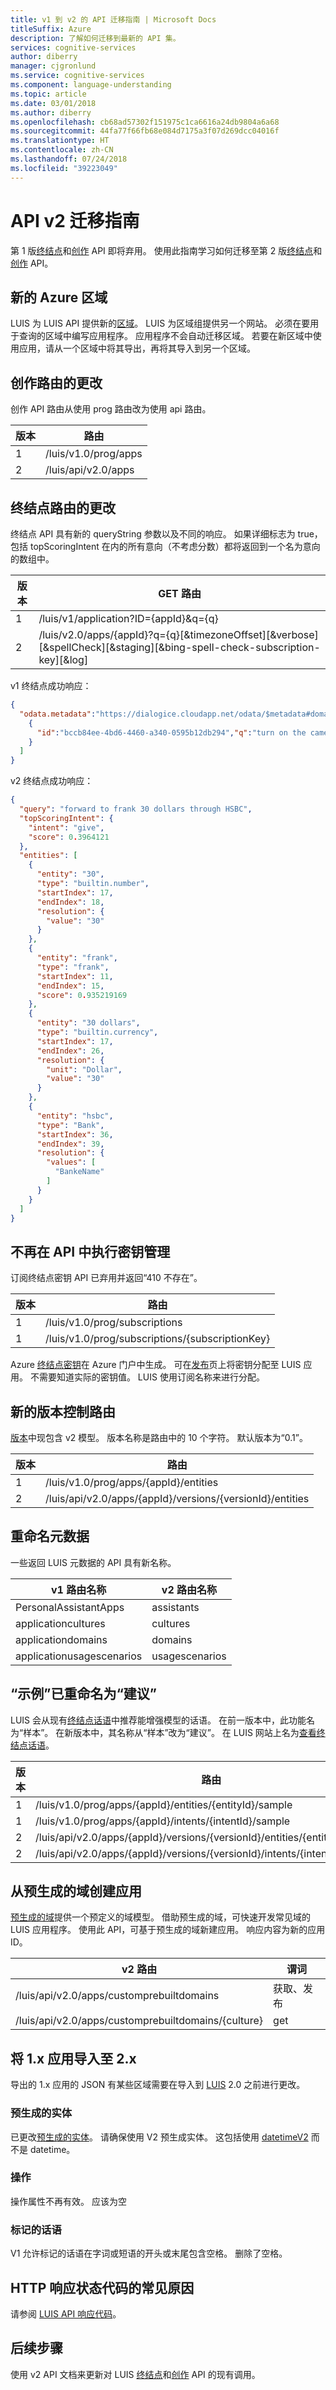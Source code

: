 ```yaml
---
title: v1 到 v2 的 API 迁移指南 | Microsoft Docs
titleSuffix: Azure
description: 了解如何迁移到最新的 API 集。
services: cognitive-services
author: diberry
manager: cjgronlund
ms.service: cognitive-services
ms.component: language-understanding
ms.topic: article
ms.date: 03/01/2018
ms.author: diberry
ms.openlocfilehash: cb68ad57302f151975c1ca6616a24db9804a6a68
ms.sourcegitcommit: 44fa77f66fb68e084d7175a3f07d269dcc04016f
ms.translationtype: HT
ms.contentlocale: zh-CN
ms.lasthandoff: 07/24/2018
ms.locfileid: "39223049"
---
```

# <a name="api-v2-migration-guide"></a>API v2 迁移指南
第 1 版[终结点](https://aka.ms/v1-endpoint-api-docs)和[创作](https://aka.ms/v1-authoring-api-docs) API 即将弃用。 使用此指南学习如何迁移至第 2 版[终结点](https://aka.ms/luis-endpoint-apis)和[创作](https://aka.ms/luis-authoring-apis) API。 

## <a name="new-azure-regions"></a>新的 Azure 区域
LUIS 为 LUIS API 提供新的[区域](https://aka.ms/LUIS-regions)。 LUIS 为区域组提供另一个网站。 必须在要用于查询的区域中编写应用程序。 应用程序不会自动迁移区域。 若要在新区域中使用应用，请从一个区域中将其导出，再将其导入到另一个区域。

## <a name="authoring-route-changes"></a>创作路由的更改
创作 API 路由从使用 prog 路由改为使用 api 路由。


| 版本 | 路由 |
|--|--|
|1|/luis/v1.0/prog/apps|
|2|/luis/api/v2.0/apps|


## <a name="endpoint-route-changes"></a>终结点路由的更改
终结点 API 具有新的 queryString 参数以及不同的响应。 如果详细标志为 true，包括 topScoringIntent 在内的所有意向（不考虑分数）都将返回到一个名为意向的数组中。

| 版本 | GET 路由 |
|--|--|
|1|/luis/v1/application?ID={appId}&q={q}|
|2|/luis/v2.0/apps/{appId}?q={q}[&timezoneOffset][&verbose][&spellCheck][&staging][&bing-spell-check-subscription-key][&log]|


v1 终结点成功响应：
```JSON
{
  "odata.metadata":"https://dialogice.cloudapp.net/odata/$metadata#domain","value":[
    {
      "id":"bccb84ee-4bd6-4460-a340-0595b12db294","q":"turn on the camera","response":"[{\"intent\":\"OpenCamera\",\"score\":0.976928055},{\"intent\":\"None\",\"score\":0.0230718572}]"
    }
  ]
}
```

v2 终结点成功响应：
```JSON
{
  "query": "forward to frank 30 dollars through HSBC",
  "topScoringIntent": {
    "intent": "give",
    "score": 0.3964121
  },
  "entities": [
    {
      "entity": "30",
      "type": "builtin.number",
      "startIndex": 17,
      "endIndex": 18,
      "resolution": {
        "value": "30"
      }
    },
    {
      "entity": "frank",
      "type": "frank",
      "startIndex": 11,
      "endIndex": 15,
      "score": 0.935219169
    },
    {
      "entity": "30 dollars",
      "type": "builtin.currency",
      "startIndex": 17,
      "endIndex": 26,
      "resolution": {
        "unit": "Dollar",
        "value": "30"
      }
    },
    {
      "entity": "hsbc",
      "type": "Bank",
      "startIndex": 36,
      "endIndex": 39,
      "resolution": {
        "values": [
          "BankeName"
        ]
      }
    }
  ]
}
```

## <a name="key-management-no-longer-in-api"></a>不再在 API 中执行密钥管理
订阅终结点密钥 API 已弃用并返回“410 不存在”。

| 版本 | 路由 |
|--|--|
|1|/luis/v1.0/prog/subscriptions|
|1|/luis/v1.0/prog/subscriptions/{subscriptionKey}|

Azure [终结点密钥](luis-how-to-azure-subscription.md)在 Azure 门户中生成。 可在[发布](luis-how-to-manage-keys.md)页上将密钥分配至 LUIS 应用。 不需要知道实际的密钥值。 LUIS 使用订阅名称来进行分配。 

## <a name="new-versioning-route"></a>新的版本控制路由
[版本](luis-how-to-manage-versions.md)中现包含 v2 模型。 版本名称是路由中的 10 个字符。 默认版本为“0.1”。

| 版本 | 路由 |
|--|--|
|1|/luis/v1.0/prog/apps/{appId}/entities|
|2|/luis/api/v2.0/apps/{appId}/versions/{versionId}/entities|

## <a name="metadata-renamed"></a>重命名元数据
一些返回 LUIS 元数据的 API 具有新名称。

| v1 路由名称 | v2 路由名称 |
|--|--|
|PersonalAssistantApps |assistants|
|applicationcultures|cultures|
|applicationdomains|domains|
|applicationusagescenarios|usagescenarios|


## <a name="sample-renamed-to-suggest"></a>“示例”已重命名为“建议”
LUIS 会从现有[终结点话语](luis-how-to-review-endoint-utt.md)中推荐能增强模型的话语。 在前一版本中，此功能名为“样本”。 在新版本中，其名称从“样本”改为“建议”。 在 LUIS 网站上名为[查看终结点话语](luis-how-to-review-endoint-utt.md)。

| 版本 | 路由 |
|--|--|
|1|/luis/v1.0/prog/apps/{appId}/entities/{entityId}/sample|
|1|/luis/v1.0/prog/apps/{appId}/intents/{intentId}/sample|
|2|/luis/api/v2.0/apps/{appId}/versions/{versionId}/entities/{entityId}/suggest|
|2|/luis/api/v2.0/apps/{appId}/versions/{versionId}/intents/{intentId}/suggest|


## <a name="create-app-from-prebuilt-domains"></a>从预生成的域创建应用
[预生成的域](luis-how-to-use-prebuilt-domains.md)提供一个预定义的域模型。 借助预生成的域，可快速开发常见域的 LUIS 应用程序。 使用此 API，可基于预生成的域新建应用。 响应内容为新的应用 ID。

|v2 路由|谓词|
|--|--|
|/luis/api/v2.0/apps/customprebuiltdomains  |获取、发布|
|/luis/api/v2.0/apps/customprebuiltdomains/{culture}  |get|

## <a name="importing-1x-app-into-2x"></a>将 1.x 应用导入至 2.x
导出的 1.x 应用的 JSON 有某些区域需要在导入到 [LUIS][LUIS] 2.0 之前进行更改。 

### <a name="prebuilt-entities"></a>预生成的实体 
已更改[预生成的实体](luis-prebuilt-entities.md)。 请确保使用 V2 预生成实体。 这包括使用 [datetimeV2](luis-prebuilt-entities.md#use-a-prebuilt-datetimev2-entity) 而不是 datetime。 

### <a name="actions"></a>操作
操作属性不再有效。 应该为空 

### <a name="labeled-utterances"></a>标记的话语
V1 允许标记的话语在字词或短语的开头或末尾包含空格。 删除了空格。 

## <a name="common-reasons-for-http-response-status-codes"></a>HTTP 响应状态代码的常见原因
请参阅 [LUIS API 响应代码](luis-reference-response-codes.md)。

## <a name="next-steps"></a>后续步骤

使用 v2 API 文档来更新对 LUIS [终结点](https://aka.ms/luis-endpoint-apis)和[创作](https://aka.ms/luis-authoring-apis) API 的现有调用。 

[LUIS]: https://docs.microsoft.com/azure/cognitive-services/luis/luis-reference-regions